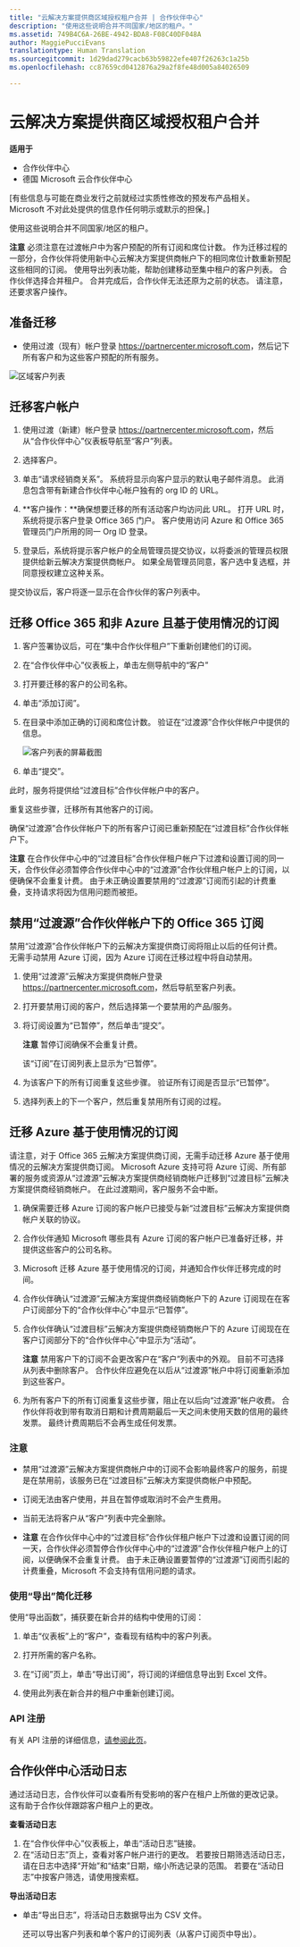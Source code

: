 ```yaml
---
title: "云解决方案提供商区域授权租户合并 | 合作伙伴中心"
description: "使用这些说明合并不同国家/地区的租户。"
ms.assetid: 749B4C6A-26BE-4942-BDA8-F08C40DF048A
author: MaggiePucciEvans
translationtype: Human Translation
ms.sourcegitcommit: 1d29dad279cacb63b59822efe407f26263c1a25b
ms.openlocfilehash: cc87659cd0412876a29a2f8fe48d005a84026509

---
```


# 云解决方案提供商区域授权租户合并

**适用于**

-  合作伙伴中心
-  德国 Microsoft 云合作伙伴中心

\[有些信息与可能在商业发行之前就经过实质性修改的预发布产品相关。 Microsoft 不对此处提供的信息作任何明示或默示的担保。\]

使用这些说明合并不同国家/地区的租户。

**注意** 必须注意在过渡帐户中为客户预配的所有订阅和席位计数。 作为迁移过程的一部分，合作伙伴将使用新中心云解决方案提供商帐户下的相同席位计数重新预配这些相同的订阅。 使用导出列表功能，帮助创建移动至集中租户的客户列表。 合作伙伴选择合并租户。 合并完成后，合作伙伴无法还原为之前的状态。 请注意，还要求客户操作。

 

## 准备迁移


-   使用过渡（现有）帐户登录 <https://partnercenter.microsoft.com>，然后记下所有客户和为这些客户预配的所有服务。

![区域客户列表](images/regionalcustomer1.png)

## 迁移客户帐户


1.  使用过渡（新建）帐户登录 <https://partnercenter.microsoft.com>，然后从“合作伙伴中心”仪表板导航至“客户”列表。

2.  选择客户。

3.  单击“请求经销商关系”。 系统将显示向客户显示的默认电子邮件消息。 此消息包含带有新建合作伙伴中心帐户独有的 org ID 的 URL。

4.  **客户操作：**确保想要迁移的所有活动客户均访问此 URL。 打开 URL 时，系统将提示客户登录 Office 365 门户。 客户使用访问 Azure 和 Office 365 管理员门户所用的同一 Org ID 登录。

5.  登录后，系统将提示客户帐户的全局管理员提交协议，以将委派的管理员权限提供给新云解决方案提供商帐户。 如果全局管理员同意，客户选中复选框，并同意授权建立这种关系。

提交协议后，客户将逐一显示在合作伙伴的客户列表中。

## 迁移 Office 365 和非 Azure 且基于使用情况的订阅


1.  客户签署协议后，可在“集中合作伙伴租户”下重新创建他们的订阅。

2.  在“合作伙伴中心”仪表板上，单击左侧导航中的“客户”

3.  打开要迁移的客户的公司名称。

4.  单击“添加订阅”。

5.  在目录中添加正确的订阅和席位计数。 验证在“过渡源”合作伙伴帐户中提供的信息。

    ![客户列表的屏幕截图](images/regionalcustomer2.png)

6.  单击“提交”。

此时，服务将提供给“过渡目标”合作伙伴帐户中的客户。

重复这些步骤，迁移所有其他客户的订阅。

确保“过渡源”合作伙伴帐户下的所有客户订阅已重新预配在“过渡目标”合作伙伴帐户下。

**注意** 在合作伙伴中心中的“过渡目标”合作伙伴租户帐户下过渡和设置订阅的同一天，合作伙伴必须暂停合作伙伴中心中的“过渡源”合作伙伴租户帐户上的订阅，以便确保不会重复计费。 由于未正确设置要禁用的“过渡源”订阅而引起的计费重叠，支持请求将因为信用问题而被拒。

 

## 禁用“过渡源”合作伙伴帐户下的 Office 365 订阅


禁用“过渡源”合作伙伴帐户下的云解决方案提供商订阅将阻止以后的任何计费。 无需手动禁用 Azure 订阅，因为 Azure 订阅在迁移过程中将自动禁用。

1.  使用“过渡源”云解决方案提供商帐户登录 <https://partnercenter.microsoft.com>，然后导航至客户列表。

2.  打开要禁用订阅的客户，然后选择第一个要禁用的产品/服务。
3.  将订阅设置为“已暂停”，然后单击“提交”。

    **注意** 暂停订阅确保不会重复计费。

     

    该“订阅”在订阅列表上显示为“已暂停”。

4.  为该客户下的所有订阅重复这些步骤。 验证所有订阅是否显示“已暂停”。

5.  选择列表上的下一个客户，然后重复禁用所有订阅的过程。

## 迁移 Azure 基于使用情况的订阅


请注意，对于 Office 365 云解决方案提供商订阅，无需手动迁移 Azure 基于使用情况的云解决方案提供商订阅。 Microsoft Azure 支持可将 Azure 订阅、所有部署的服务或资源从“过渡源”云解决方案提供商经销商帐户迁移到“过渡目标”云解决方案提供商经销商帐户。 在此过渡期间，客户服务不会中断。

1.  确保需要迁移 Azure 订阅的客户帐户已接受与新“过渡目标”云解决方案提供商帐户关联的协议。
2.  合作伙伴通知 Microsoft 哪些具有 Azure 订阅的客户帐户已准备好迁移，并提供这些客户的公司名称。
3.  Microsoft 迁移 Azure 基于使用情况的订阅，并通知合作伙伴迁移完成的时间。
4.  合作伙伴确认“过渡源”云解决方案提供商经销商帐户下的 Azure 订阅现在在客户订阅部分下的“合作伙伴中心”中显示“已暂停”。
5.  合作伙伴确认“过渡目标”云解决方案提供商经销商帐户下的 Azure 订阅现在在客户订阅部分下的“合作伙伴中心”中显示为“活动”。

    **注意** 禁用客户下的订阅不会更改客户在“客户”列表中的外观。 目前不可选择从列表中删除客户。 合作伙伴应避免在以后从“过渡源”帐户中将订阅重新添加到这些客户。

     

6.  为所有客户下的所有订阅重复这些步骤，阻止在以后向“过渡源”帐户收费。 合作伙伴将收到带有取消日期和计费周期最后一天之间未使用天数的信用的最终发票。 最终计费周期后不会再生成任何发票。

### 注意

-   禁用“过渡源”云解决方案提供商帐户中的订阅不会影响最终客户的服务，前提是在禁用前，该服务已在“过渡目标”云解决方案提供商帐户中预配。

-   订阅无法由客户使用，并且在暂停或取消时不会产生费用。

-   当前无法将客户从“客户”列表中完全删除。

-   **注意** 在合作伙伴中心中的“过渡目标”合作伙伴租户帐户下过渡和设置订阅的同一天，合作伙伴必须暂停合作伙伴中心中的“过渡源”合作伙伴租户帐户上的订阅，以便确保不会重复计费。 由于未正确设置要暂停的“过渡源”订阅而引起的计费重叠，Microsoft 不会支持有信用问题的请求。

     

### 使用“导出”简化迁移

使用“导出函数”，捕获要在新合并的结构中使用的订阅：

1.  单击“仪表板”上的“客户”，查看现有结构中的客户列表。

2.  打开所需的客户名称。

3.  在“订阅”页上，单击“导出订阅”，将订阅的详细信息导出到 Excel 文件。

4.  使用此列表在新合并的租户中重新创建订阅。

### API 注册

有关 API 注册的详细信息，[请参阅此页](https://msdn.microsoft.com/en-us/library/partnercenter/mt267552.aspx)。

## 合作伙伴中心活动日志


通过活动日志，合作伙伴可以查看所有受影响的客户在租户上所做的更改记录。 这有助于合作伙伴跟踪客户租户上的更改。

**查看活动日志**

1.  在“合作伙伴中心”仪表板上，单击“活动日志”链接。
2.  在“活动日志”页上，查看对客户帐户进行的更改。 若要按日期筛选活动日志，请在日志中选择“开始”和“结束”日期，缩小所选记录的范围。 若要在“活动日志”中按客户筛选，请使用搜索框。

**导出活动日志**

-   单击“导出日志”，将活动日志数据导出为 CSV 文件。

    还可以导出客户列表和单个客户的订阅列表（从客户订阅页中导出）。

 

 






<!--HONumber=Jan17_HO2-->


